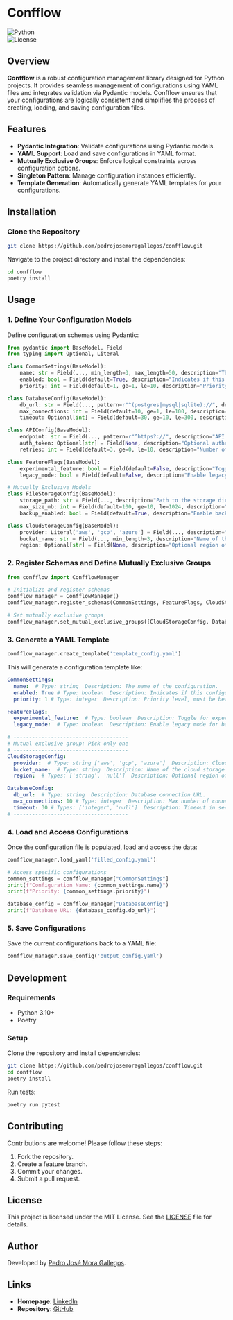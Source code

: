 # Confflow

![Python](https://img.shields.io/badge/python-^3.10-blue)  
![License](https://img.shields.io/github/license/pedrojosemoragallegos/confflow)

## Overview

**Confflow** is a robust configuration management library designed for Python projects. It provides seamless management of configurations using YAML files and integrates validation via Pydantic models. Confflow ensures that your configurations are logically consistent and simplifies the process of creating, loading, and saving configuration files.

## Features

- **Pydantic Integration**: Validate configurations using Pydantic models.
- **YAML Support**: Load and save configurations in YAML format.
- **Mutually Exclusive Groups**: Enforce logical constraints across configuration options.
- **Singleton Pattern**: Manage configuration instances efficiently.
- **Template Generation**: Automatically generate YAML templates for your configurations.

## Installation

### Clone the Repository

```bash
git clone https://github.com/pedrojosemoragallegos/confflow.git
```

Navigate to the project directory and install the dependencies:

```bash
cd confflow
poetry install
```

## Usage

### 1. Define Your Configuration Models

Define configuration schemas using Pydantic:

```python
from pydantic import BaseModel, Field
from typing import Optional, Literal

class CommonSettings(BaseModel):
    name: str = Field(..., min_length=3, max_length=50, description="The name of the configuration.")
    enabled: bool = Field(default=True, description="Indicates if this configuration is enabled.")
    priority: int = Field(default=1, ge=1, le=10, description="Priority level, must be between 1 and 10.")

class DatabaseConfig(BaseModel):
    db_url: str = Field(..., pattern=r"^(postgres|mysql|sqlite)://", description="Database connection URL.")
    max_connections: int = Field(default=10, ge=1, le=100, description="Max number of connections.")
    timeout: Optional[int] = Field(default=30, ge=10, le=300, description="Timeout in seconds.")

class APIConfig(BaseModel):
    endpoint: str = Field(..., pattern=r"^https?://", description="API endpoint URL.")
    auth_token: Optional[str] = Field(None, description="Optional authentication token.")
    retries: int = Field(default=3, ge=0, le=10, description="Number of retries in case of failure.")

class FeatureFlags(BaseModel):
    experimental_feature: bool = Field(default=False, description="Toggle for experimental feature.")
    legacy_mode: bool = Field(default=False, description="Enable legacy mode for backward compatibility.")

# Mutually Exclusive Models
class FileStorageConfig(BaseModel):
    storage_path: str = Field(..., description="Path to the storage directory.")
    max_size_mb: int = Field(default=100, ge=10, le=1024, description="Maximum storage size in MB.")
    backup_enabled: bool = Field(default=True, description="Enable backup for stored files.")

class CloudStorageConfig(BaseModel):
    provider: Literal['aws', 'gcp', 'azure'] = Field(..., description="Cloud storage provider.")
    bucket_name: str = Field(..., min_length=3, description="Name of the cloud storage bucket.")
    region: Optional[str] = Field(None, description="Optional region of the cloud storage bucket.")
```

### 2. Register Schemas and Define Mutually Exclusive Groups

```python
from confflow import ConfflowManager

# Initialize and register schemas
confflow_manager = ConfflowManager()
confflow_manager.register_schemas(CommonSettings, FeatureFlags, CloudStorageConfig, DatabaseConfig)

# Set mutually exclusive groups
confflow_manager.set_mutual_exclusive_groups([CloudStorageConfig, DatabaseConfig])
```

### 3. Generate a YAML Template

```python
confflow_manager.create_template('template_config.yaml')
```

This will generate a configuration template like:

```yaml
CommonSettings:
  name:  # Type: string  Description: The name of the configuration.  
  enabled: True # Type: boolean  Description: Indicates if this configuration is enabled.  
  priority: 1 # Type: integer  Description: Priority level, must be between 1 and 10.  

FeatureFlags:
  experimental_feature:  # Type: boolean  Description: Toggle for experimental feature.  
  legacy_mode:  # Type: boolean  Description: Enable legacy mode for backward compatibility.  

# -------------------------------------
# Mutual exclusive group: Pick only one
# -------------------------------------
CloudStorageConfig:
  provider:  # Type: string ['aws', 'gcp', 'azure']  Description: Cloud storage provider.  
  bucket_name:  # Type: string  Description: Name of the cloud storage bucket.  
  region:  # Types: ['string', 'null']  Description: Optional region of the cloud storage bucket.  

DatabaseConfig:
  db_url:  # Type: string  Description: Database connection URL.  
  max_connections: 10 # Type: integer  Description: Max number of connections.  
  timeout: 30 # Types: ['integer', 'null']  Description: Timeout in seconds.  
# -------------------------------------
```

### 4. Load and Access Configurations

Once the configuration file is populated, load and access the data:

```python
confflow_manager.load_yaml('filled_config.yaml')

# Access specific configurations
common_settings = confflow_manager["CommonSettings"]
print(f"Configuration Name: {common_settings.name}")
print(f"Priority: {common_settings.priority}")

database_config = confflow_manager["DatabaseConfig"]
print(f"Database URL: {database_config.db_url}")
```

### 5. Save Configurations

Save the current configurations back to a YAML file:

```python
confflow_manager.save_config('output_config.yaml')
```

## Development

### Requirements

- Python 3.10+
- Poetry

### Setup

Clone the repository and install dependencies:

```bash
git clone https://github.com/pedrojosemoragallegos/confflow.git
cd confflow
poetry install
```

Run tests:

```bash
poetry run pytest
```

## Contributing

Contributions are welcome! Please follow these steps:

1. Fork the repository.
2. Create a feature branch.
3. Commit your changes.
4. Submit a pull request.

## License

This project is licensed under the MIT License. See the [LICENSE](LICENSE) file for details.

## Author

Developed by [Pedro José Mora Gallegos](https://www.linkedin.com/in/pedro-jose-mora-gallegos).

## Links

- **Homepage**: [LinkedIn](https://www.linkedin.com/in/pedro-jose-mora-gallegos)  
- **Repository**: [GitHub](https://github.com/pedrojosemoragallegos/confflow)  
